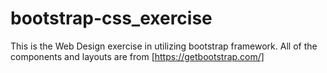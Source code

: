 # bootstrap-css_exercise

This is the Web Design exercise in utilizing bootstrap framework.
All of the components and layouts are from [https://getbootstrap.com/]
